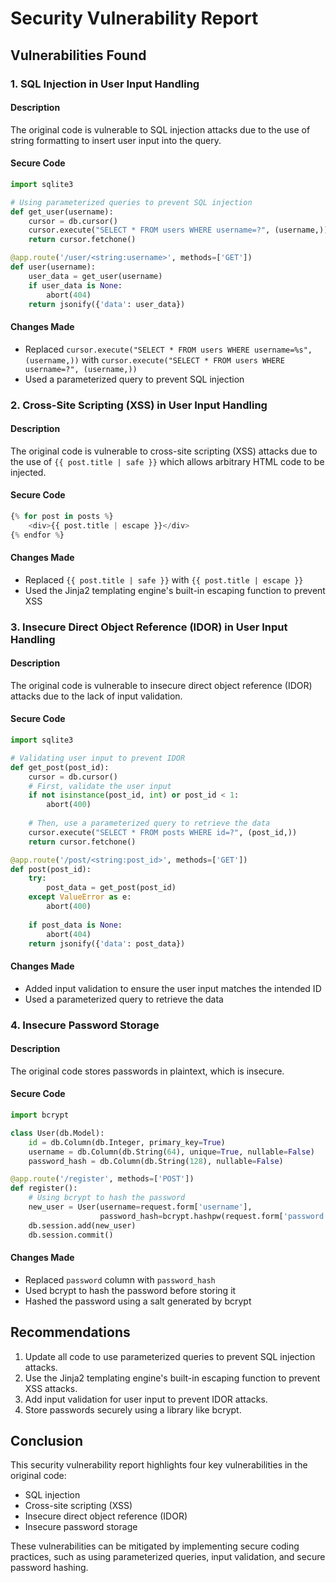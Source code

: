 **Security Vulnerability Report**
==============================

**Vulnerabilities Found**
------------------------

### 1. SQL Injection in User Input Handling

#### Description
The original code is vulnerable to SQL injection attacks due to the use of string formatting to insert user input into the query.

#### Secure Code
```python
import sqlite3

# Using parameterized queries to prevent SQL injection
def get_user(username):
    cursor = db.cursor()
    cursor.execute("SELECT * FROM users WHERE username=?", (username,))
    return cursor.fetchone()

@app.route('/user/<string:username>', methods=['GET'])
def user(username):
    user_data = get_user(username)
    if user_data is None:
        abort(404)
    return jsonify({'data': user_data})
```
#### Changes Made
* Replaced `cursor.execute("SELECT * FROM users WHERE username=%s", (username,))` with `cursor.execute("SELECT * FROM users WHERE username=?", (username,))`
* Used a parameterized query to prevent SQL injection

### 2. Cross-Site Scripting (XSS) in User Input Handling

#### Description
The original code is vulnerable to cross-site scripting (XSS) attacks due to the use of `{{ post.title | safe }}` which allows arbitrary HTML code to be injected.

#### Secure Code
```python
{% for post in posts %}
    <div>{{ post.title | escape }}</div>
{% endfor %}
```
#### Changes Made
* Replaced `{{ post.title | safe }}` with `{{ post.title | escape }}`
* Used the Jinja2 templating engine's built-in escaping function to prevent XSS

### 3. Insecure Direct Object Reference (IDOR) in User Input Handling

#### Description
The original code is vulnerable to insecure direct object reference (IDOR) attacks due to the lack of input validation.

#### Secure Code
```python
import sqlite3

# Validating user input to prevent IDOR
def get_post(post_id):
    cursor = db.cursor()
    # First, validate the user input
    if not isinstance(post_id, int) or post_id < 1:
        abort(400)
    
    # Then, use a parameterized query to retrieve the data
    cursor.execute("SELECT * FROM posts WHERE id=?", (post_id,))
    return cursor.fetchone()

@app.route('/post/<string:post_id>', methods=['GET'])
def post(post_id):
    try:
        post_data = get_post(post_id)
    except ValueError as e:
        abort(400)
    
    if post_data is None:
        abort(404)
    return jsonify({'data': post_data})
```
#### Changes Made
* Added input validation to ensure the user input matches the intended ID
* Used a parameterized query to retrieve the data

### 4. Insecure Password Storage

#### Description
The original code stores passwords in plaintext, which is insecure.

#### Secure Code
```python
import bcrypt

class User(db.Model):
    id = db.Column(db.Integer, primary_key=True)
    username = db.Column(db.String(64), unique=True, nullable=False)
    password_hash = db.Column(db.String(128), nullable=False)

@app.route('/register', methods=['POST'])
def register():
    # Using bcrypt to hash the password
    new_user = User(username=request.form['username'], 
                    password_hash=bcrypt.hashpw(request.form['password'].encode('utf-8'), bcrypt.gensalt()))
    db.session.add(new_user)
    db.session.commit()
```
#### Changes Made
* Replaced `password` column with `password_hash`
* Used bcrypt to hash the password before storing it
* Hashed the password using a salt generated by bcrypt

**Recommendations**
-------------------

1. Update all code to use parameterized queries to prevent SQL injection attacks.
2. Use the Jinja2 templating engine's built-in escaping function to prevent XSS attacks.
3. Add input validation for user input to prevent IDOR attacks.
4. Store passwords securely using a library like bcrypt.

**Conclusion**
----------

This security vulnerability report highlights four key vulnerabilities in the original code:

* SQL injection
* Cross-site scripting (XSS)
* Insecure direct object reference (IDOR)
* Insecure password storage

These vulnerabilities can be mitigated by implementing secure coding practices, such as using parameterized queries, input validation, and secure password hashing.